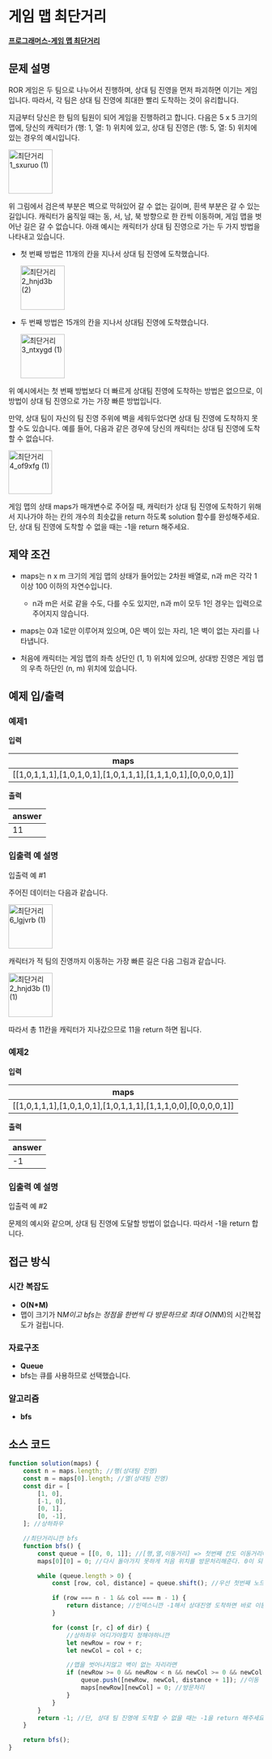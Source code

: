 # 게임 맵 최단거리

**[프로그래머스-게임 맵 최단거리](https://school.programmers.co.kr/learn/courses/30/lessons/1844)**

## 문제 설명

ROR 게임은 두 팀으로 나누어서 진행하며, 상대 팀 진영을 먼저 파괴하면 이기는 게임입니다. 따라서, 각 팀은 상대 팀 진영에 최대한 빨리 도착하는 것이 유리합니다.

지금부터 당신은 한 팀의 팀원이 되어 게임을 진행하려고 합니다. 다음은 5 x 5 크기의 맵에, 당신의 캐릭터가 (행: 1, 열: 1) 위치에 있고, 상대 팀 진영은 (행: 5, 열: 5) 위치에 있는 경우의 예시입니다.

<img width="87" alt="최단거리1_sxuruo (1)" src="https://github.com/user-attachments/assets/67817875-0e64-4bda-bb7d-8ebe6a462317">

위 그림에서 검은색 부분은 벽으로 막혀있어 갈 수 없는 길이며, 흰색 부분은 갈 수 있는 길입니다. 캐릭터가 움직일 때는 동, 서, 남, 북 방향으로 한 칸씩 이동하며, 게임 맵을 벗어난 길은 갈 수 없습니다.
아래 예시는 캐릭터가 상대 팀 진영으로 가는 두 가지 방법을 나타내고 있습니다.

-   첫 번째 방법은 11개의 칸을 지나서 상대 팀 진영에 도착했습니다.

      <img width="87" alt="최단거리2_hnjd3b (2)" src="https://github.com/user-attachments/assets/44481194-7641-43eb-b4ab-ac4c34eac3ab">

-   두 번째 방법은 15개의 칸을 지나서 상대팀 진영에 도착했습니다.

      <img width="87" alt="최단거리3_ntxygd (1)" src="https://github.com/user-attachments/assets/fef002d8-d03d-4aff-88d0-93dbf619f403">

위 예시에서는 첫 번째 방법보다 더 빠르게 상대팀 진영에 도착하는 방법은 없으므로, 이 방법이 상대 팀 진영으로 가는 가장 빠른 방법입니다.

만약, 상대 팀이 자신의 팀 진영 주위에 벽을 세워두었다면 상대 팀 진영에 도착하지 못할 수도 있습니다. 예를 들어, 다음과 같은 경우에 당신의 캐릭터는 상대 팀 진영에 도착할 수 없습니다.

<img width="86" alt="최단거리4_of9xfg (1)" src="https://github.com/user-attachments/assets/259e86d1-5eb7-4eba-ba5f-858619f93af7">

게임 맵의 상태 maps가 매개변수로 주어질 때, 캐릭터가 상대 팀 진영에 도착하기 위해서 지나가야 하는 칸의 개수의 최솟값을 return 하도록 solution 함수를 완성해주세요. 단, 상대 팀 진영에 도착할 수 없을 때는 -1을 return 해주세요.

## 제약 조건

-   maps는 n x m 크기의 게임 맵의 상태가 들어있는 2차원 배열로, n과 m은 각각 1 이상 100 이하의 자연수입니다.

    -   n과 m은 서로 같을 수도, 다를 수도 있지만, n과 m이 모두 1인 경우는 입력으로 주어지지 않습니다.

-   maps는 0과 1로만 이루어져 있으며, 0은 벽이 있는 자리, 1은 벽이 없는 자리를 나타냅니다.

-   처음에 캐릭터는 게임 맵의 좌측 상단인 (1, 1) 위치에 있으며, 상대방 진영은 게임 맵의 우측 하단인 (n, m) 위치에 있습니다.

## 예제 입/출력

### 예제1

**입력**

| maps                                                          |
| ------------------------------------------------------------- |
| [[1,0,1,1,1],[1,0,1,0,1],[1,0,1,1,1],[1,1,1,0,1],[0,0,0,0,1]] |

**출력**

| answer |
| ------ |
| 11     |

### 입출력 예 설명

입출력 예 #1

주어진 데이터는 다음과 같습니다.

<img width="87" alt="최단거리6_lgjvrb (1)" src="https://github.com/user-attachments/assets/e2c36c40-4f2a-4214-a9e3-7f9458b0460b">

캐릭터가 적 팀의 진영까지 이동하는 가장 빠른 길은 다음 그림과 같습니다.

<img width="87" alt="최단거리2_hnjd3b (1) (1)" src="https://github.com/user-attachments/assets/0512b1d9-393a-4c2e-b905-11e93c02e82b">

따라서 총 11칸을 캐릭터가 지나갔으므로 11을 return 하면 됩니다.

### 예제2

**입력**

| maps                                                          |
| ------------------------------------------------------------- |
| [[1,0,1,1,1],[1,0,1,0,1],[1,0,1,1,1],[1,1,1,0,0],[0,0,0,0,1]] |

**출력**

| answer |
| ------ |
| -1     |

### 입출력 예 설명

입출력 예 #2

문제의 예시와 같으며, 상대 팀 진영에 도달할 방법이 없습니다. 따라서 -1을 return 합니다.

## 접근 방식

### 시간 복잡도

-   **O(N\*M)**
-   맵이 크기가 N*M이고 bfs는 정점을 한번씩 다 방문하므로 최대 O(N*M)의 시간복잡도가 걸립니다.

### 자료구조

-   **Queue**
-   bfs는 큐를 사용하므로 선택했습니다.

### 알고리즘

-   **bfs**

## 소스 코드

```js
function solution(maps) {
    const n = maps.length; //행(상대팀 진영)
    const m = maps[0].length; //열(상대팀 진영)
    const dir = [
        [1, 0],
        [-1, 0],
        [0, 1],
        [0, -1],
    ]; //상하좌우

    //최단거리니깐 bfs
    function bfs() {
        const queue = [[0, 0, 1]]; //[행,열,이동거리] => 첫번째 칸도 이동거리에 쳐야하니깐 1
        maps[0][0] = 0; //다시 돌아가지 못하게 처음 위치를 방문처리해준다. 0이 되면 벽이니깐 가지못하는

        while (queue.length > 0) {
            const [row, col, distance] = queue.shift(); //우선 첫번째 노드 pop

            if (row === n - 1 && col === m - 1) {
                return distance; //인덱스니깐 -1해서 상대진영 도착하면 바로 이동거리 return
            }

            for (const [r, c] of dir) {
                //상하좌우 어디가야할지 정해야하니깐
                let newRow = row + r;
                let newCol = col + c;

                //맵을 벗어나지않고 벽이 없는 자리라면
                if (newRow >= 0 && newRow < n && newCol >= 0 && newCol < m && maps[newRow][newCol] === 1) {
                    queue.push([newRow, newCol, distance + 1]); //이동
                    maps[newRow][newCol] = 0; //방문처리
                }
            }
        }
        return -1; //단, 상대 팀 진영에 도착할 수 없을 때는 -1을 return 해주세요.
    }

    return bfs();
}
```
